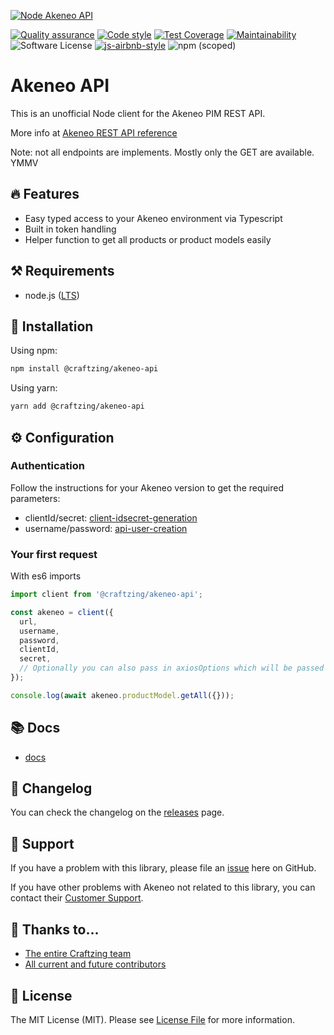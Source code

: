 [![Node Akeneo API](https://github.com/craftzing/node-akeneo-api/raw/master/art/banner.jpg)](https://craftzing.com)

[![Quality assurance](https://github.com/craftzing/node-akeneo-api/actions/workflows/quality-assurance.yml/badge.svg?branch=master)](https://github.com/craftzing/node-akeneo-api/actions/workflows/quality-assurance.yml)
[![Code style](https://github.com/craftzing/node-akeneo-api/actions/workflows/code-style.yml/badge.svg?branch=master)](https://github.com/craftzing/node-akeneo-api/actions/workflows/code-style.yml)
[![Test Coverage](https://api.codeclimate.com/v1/badges/90013a42a4dce3766813/test_coverage)](https://codeclimate.com/github/craftzing/akeneo-api/test_coverage)
[![Maintainability](https://api.codeclimate.com/v1/badges/90013a42a4dce3766813/maintainability)](https://codeclimate.com/github/craftzing/akeneo-api/maintainability)
![Software License](https://img.shields.io/github/license/craftzing/node-akeneo-api)
[![js-airbnb-style](https://img.shields.io/badge/code%20style-airbnb-brightgreen.svg)](https://github.com/airbnb/javascript/)
![npm (scoped)](https://img.shields.io/npm/v/@craftzing/akeneo-api)

# Akeneo API

This is an unofficial Node client for the Akeneo PIM REST API.

More info at [Akeneo REST API reference](https://api.akeneo.com/api-reference-index.html)

Note: not all endpoints are implements. Mostly only the GET are available. YMMV

## 🔥 Features

- Easy typed access to your Akeneo environment via Typescript
- Built in token handling
- Helper function to get all products or product models easily

## ⚒️ Requirements

- node.js ([LTS](https://nodejs.org/en/about/releases/))

## 🧙 Installation

Using npm:

```sh
npm install @craftzing/akeneo-api
```

Using yarn:

```sh
yarn add @craftzing/akeneo-api
```

## ⚙️ Configuration

### Authentication

Follow the instructions for your Akeneo version to get the required parameters:

- clientId/secret: [client-idsecret-generation](https://api.akeneo.com/documentation/authentication.html#client-idsecret-generation)
- username/password: [api-user-creation](https://api.akeneo.com/documentation/authentication.html#api-user-creation)

### Your first request

With es6 imports

```js
import client from '@craftzing/akeneo-api';

const akeneo = client({
  url,
  username,
  password,
  clientId,
  secret,
  // Optionally you can also pass in axiosOptions which will be passed to the Axios instance
});

console.log(await akeneo.productModel.getAll({}));
```

## 📚 Docs

- [docs](https://craftzing.github.io/node-akeneo-api/)

## 📝 Changelog

You can check the changelog on the [releases](https://github.com/craftzing/node-akeneo-api/releases) page.

## 🤝 Support

If you have a problem with this library, please file an [issue](https://github.com/craftzing/akeneo-api/issues/new) here on GitHub.

If you have other problems with Akeneo not related to this library, you can contact their [Customer Support](https://www.akeneo.com/support/).

## 💙 Thanks to...

- [The entire Craftzing team](https://craftzing.com)
- [All current and future contributors](https://github.com/craftzing/node-akeneo-api/graphs/contributors)

## 🔑 License

The MIT License (MIT). Please see [License File](/LICENSE) for more information.
